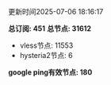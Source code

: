 更新时间2025-07-06 18:16:17

**总订阅: 451**
**总节点: 31612**
- vless节点: 11553
- hysteria2节点: 6

**google ping有效节点: 180**
